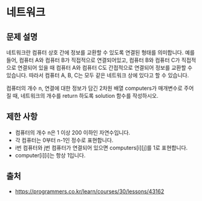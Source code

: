 # 네트워크

## 문제 설명

네트워크란 컴퓨터 상호 간에 정보를 교환할 수 있도록 연결된 형태를 의미합니다. 예를 들어, 컴퓨터 A와 컴퓨터 B가 직접적으로 연결되어있고, 컴퓨터 B와 컴퓨터 C가 직접적으로 연결되어 있을 때 컴퓨터 A와 컴퓨터 C도 간접적으로 연결되어 정보를 교환할 수 있습니다. 따라서 컴퓨터 A, B, C는 모두 같은 네트워크 상에 있다고 할 수 있습니다.

컴퓨터의 개수 n, 연결에 대한 정보가 담긴 2차원 배열 computers가 매개변수로 주어질 때, 네트워크의 개수를 return 하도록 solution 함수를 작성하시오.


## 제한 사항

* 컴퓨터의 개수 n은 1 이상 200 이하인 자연수입니다.
* 각 컴퓨터는 0부터 n-1인 정수로 표현합니다.
* i번 컴퓨터와 j번 컴퓨터가 연결되어 있으면 computers[i][j]를 1로 표현합니다.
* computer[i][i]는 항상 1입니다.

## 출처

* https://programmers.co.kr/learn/courses/30/lessons/43162
